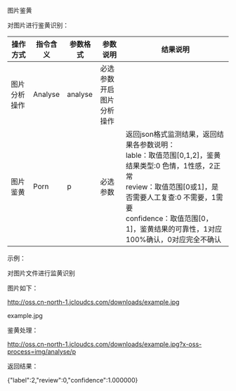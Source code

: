 图片鉴黄

对图片进行鉴黄识别：

|操作方式|指令含义|参数格式|参数说明|结果说明|
|-|-|-|-|-|
|图片分析操作|Analyse|analyse|必选参数<br>开启图片分析操作||
|图片鉴黄|Porn|p|必选参数|返回json格式监测结果，返回结果各参数说明：<br>lable：取值范围[0,1,2]，鉴黄结果类型:0 色情，1性感，2正常<br>review：取值范围[0或1]，是否需要人工复查:0 不需要，1需要<br>confidence：取值范围[0，1]，鉴黄结果的可靠性，1对应100%确认，0对应完全不确认|

示例：

对图片文件进行监黄识别

图片如下：

http://oss.cn-north-1.jcloudcs.com/downloads/example.jpg

example.jpg

鉴黄处理：

http://oss.cn-north-1.jcloudcs.com/downloads/example.jpg?x-oss-process=img/analyse/p

返回结果：

{"label":2,"review":0,"confidence":1.000000}

